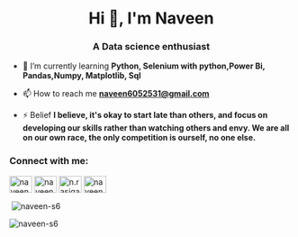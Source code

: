 <h1 align="center">Hi 👋, I'm Naveen</h1>
<h3 align="center">A Data science enthusiast</h3>

- 🌱 I’m currently learning **Python, Selenium with python,Power Bi, Pandas,Numpy, Matplotlib, Sql**

- 📫 How to reach me **naveen6052531@gmail.com**

- ⚡ Belief **I believe, it's okay to start late than others, and focus on developing our skills rather than watching others and envy. We are all on our own race, the only competition is ourself, no one else.**

<h3 align="left">Connect with me:</h3>
<p align="left">
<a href="https://linkedin.com/in/naveen-s-68a0571b4" target="blank"><img align="center" src="https://raw.githubusercontent.com/rahuldkjain/github-profile-readme-generator/master/src/images/icons/Social/linked-in-alt.svg" alt="naveen-s-68a0571b4" height="30" width="40" /></a>
<a href="https://kaggle.com/naveennaveen666" target="blank"><img align="center" src="https://raw.githubusercontent.com/rahuldkjain/github-profile-readme-generator/master/src/images/icons/Social/kaggle.svg" alt="naveennaveen666" height="30" width="40" /></a>
<a href="https://instagram.com/n.rasigan" target="blank"><img align="center" src="https://raw.githubusercontent.com/rahuldkjain/github-profile-readme-generator/master/src/images/icons/Social/instagram.svg" alt="n.rasigan" height="30" width="40" /></a>
<a href="https://www.hackerrank.com/naveen6052531" target="blank"><img align="center" src="https://raw.githubusercontent.com/rahuldkjain/github-profile-readme-generator/master/src/images/icons/Social/hackerrank.svg" alt="naveen6052531" height="30" width="40" /></a>
</p>




<p>&nbsp;<img align="center" src="https://github-readme-stats.vercel.app/api?username=naveen-s6&show_icons=true&locale=en" alt="naveen-s6" /></p>

<p><img align="center" src="https://github-readme-streak-stats.herokuapp.com/?user=naveen-s6&" alt="naveen-s6" /></p>
